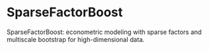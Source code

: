 # SparseFactorBoost
SparseFactorBoost: econometric modeling with sparse factors and multiscale bootstrap for high-dimensional data.
